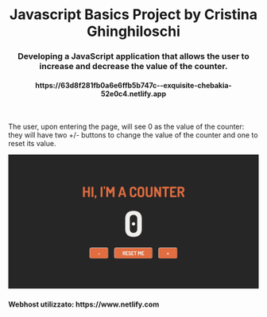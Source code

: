 <h1 align="center">Javascript Basics Project by Cristina Ghinghiloschi</h1>
<h3 align="center">Developing a JavaScript application that allows the user to increase and decrease the value of the counter.</h3>
<h4 align="center">https://63d8f281fb0a6e6ffb5b747c--exquisite-chebakia-52e0c4.netlify.app</h4>
<br>
<p>The user, upon entering the page, will see 0 as the value of the counter: they will have two +/- buttons to change the value of the counter and one to reset its value.</p>

<p align="center">
  <img src="screenshot.png" alt="Size Limit CLI" width="738">
</p>

<h4>Webhost utilizzato: https://www.netlify.com</h4>
